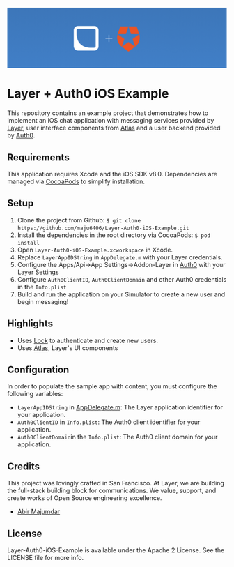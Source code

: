 ![Atlas+Auth0 Header](Assets/Atlas-Layer-Auth0-github-header.png)

# Layer + Auth0 iOS Example

This repository contains an example project that demonstrates how to implement an iOS chat application with messaging services provided by [Layer](https://layer.com), user interface components from [Atlas](https://github.com/layerhq/Atlas-iOS) and a user backend provided by [Auth0](http://auth0.com).

## Requirements

This application requires Xcode and the iOS SDK v8.0. Dependencies are managed via [CocoaPods](http://cocoapods.org/) to simplify installation.

## Setup

1. Clone the project from Github: `$ git clone https://github.com/maju6406/Layer-Auth0-iOS-Example.git`
2. Install the dependencies in the root directory via CocoaPods: `$ pod install`
3. Open `Layer-Auth0-iOS-Example.xcworkspace` in Xcode.
4. Replace `LayerAppIDString` in `AppDelegate.m` with your Layer credentials.
5. Configure the Apps/Api->App Settings->Addon-Layer in [Auth0](https://manage.auth0.com) with your Layer Settings
6. Configure `Auth0ClientID`, `Auth0ClientDomain` and other Auth0 credentials in the `Info.plist`
7. Build and run the application on your Simulator to create a new user and begin messaging!

## Highlights

* Uses [Lock](https://github.com/auth0/Lock.iOS-OSX) to authenticate and create new users.
* Uses [Atlas](https://atlas.layer.com), Layer's UI components

## Configuration

In order to populate the sample app with content, you must configure the following variables:

* `LayerAppIDString` in [AppDelegate.m](Code/AppDelegate.m): The Layer application identifier for your application.
* `Auth0ClientID` in `Info.plist`: The Auth0 client identifier for your application.
* `Auth0ClientDomain`in the `Info.plist`: The Auth0 client domain for your application.
 
## Credits

This project was lovingly crafted in San Francisco. At Layer, we are building the full-stack building block for communications. We value, support, and create works of Open Source engineering excellence.

* [Abir Majumdar](http://github.com/maju6406)

## License

Layer-Auth0-iOS-Example is available under the Apache 2 License. See the LICENSE file for more info.
